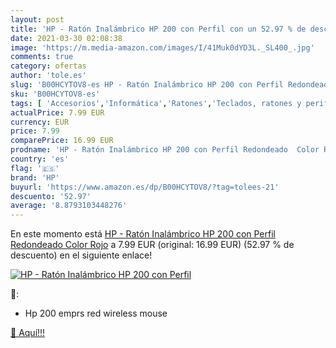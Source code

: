 ```yaml
---
layout: post
title: 'HP - Ratón Inalámbrico HP 200 con Perfil con un 52.97 % de descuento'
date: 2021-03-30 02:08:38
image: 'https://m.media-amazon.com/images/I/41Muk0dYD3L._SL400_.jpg'
comments: true
category: ofertas
author: 'tole.es'
slug: 'B00HCYTOV8-es HP - Ratón Inalámbrico HP 200 con Perfil Redondeado Color...'
sku: 'B00HCYTOV8-es'
tags: [ 'Accesorios','Informática','Ratones','Teclados, ratones y periféricos de entrada','hp','ratón', ]
actualPrice: 7.99 EUR
currency: EUR
price: 7.99
comparePrice: 16.99 EUR
prodname: 'HP - Ratón Inalámbrico HP 200 con Perfil Redondeado  Color Rojo'
country: 'es'
flag: '🇪🇸'
brand: 'HP'
buyurl: 'https://www.amazon.es/dp/B00HCYTOV8/?tag=tolees-21'
descuento: '52.97'
average: '8.8793103448276'
---
```


En este momento está [HP - Ratón Inalámbrico HP 200 con Perfil Redondeado  Color Rojo](https://www.amazon.es/dp/B00HCYTOV8/?tag=tolees-21) a 7.99 EUR (original: 16.99 EUR) (52.97 %  de descuento) en el siguiente enlace!

[![HP - Ratón Inalámbrico HP 200 con Perfil](https://m.media-amazon.com/images/I/41Muk0dYD3L._SL400_.jpg)](https://www.amazon.es/dp/B00HCYTOV8/?tag=tolees-21)

🔎:

- Hp 200 emprs red wireless mouse

[🛒 Aquí!!!](https://www.amazon.es/dp/B00HCYTOV8/?tag=tolees-21)
